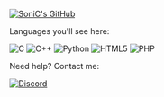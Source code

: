 [![SoniC's GitHub](https://github-readme-stats.vercel.app/api?username=SoniC-1337&hide=issues)](https://github.com/SoniC-1337/)


Languages you'll see here:

![C](https://img.shields.io/badge/c-%2300599C.svg?style=for-the-badge&logo=c&logoColor=white)
![C++](https://img.shields.io/badge/c++-%2300599C.svg?style=for-the-badge&logo=c%2B%2B&logoColor=white)
![Python](https://img.shields.io/badge/python-3670A0?style=for-the-badge&logo=python&logoColor=ffdd54)
![HTML5](https://img.shields.io/badge/html5-%23E34F26.svg?style=for-the-badge&logo=html5&logoColor=white)
![PHP](https://img.shields.io/badge/php-%23777BB4.svg?style=for-the-badge&logo=php&logoColor=white)


Need help? Contact me:

[![Discord](https://img.shields.io/badge/Atom%20Auth%20Discord-5865F2?style=for-the-badge&logo=discord&logoColor=white)](https://discord.gg/DDUcysQxtF)
